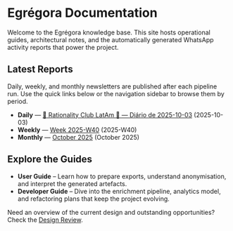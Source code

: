 # Egrégora Documentation

Welcome to the Egrégora knowledge base. This site hosts operational guides, architectural notes, and the automatically generated WhatsApp activity reports that power the project.

## Latest Reports

Daily, weekly, and monthly newsletters are published after each pipeline run. Use the quick links below or the navigation sidebar to browse them by period.

<!-- reports:latest:start -->
- **Daily** — [📩 Rationality Club LatAm 🐀 — Diário de 2025-10-03](reports/daily/2025/10/03.md) (2025-10-03)
- **Weekly** — [Week 2025-W40](reports/weekly/2025/2025-W40.md) (2025-W40)
- **Monthly** — [October 2025](reports/monthly/2025/2025-10.md) (October 2025)
<!-- reports:latest:end -->

## Explore the Guides

- **User Guide** – Learn how to prepare exports, understand anonymisation, and interpret the generated artefacts.
- **Developer Guide** – Dive into the enrichment pipeline, analytics model, and refactoring plans that keep the project evolving.

Need an overview of the current design and outstanding opportunities? Check the [Design Review](design_review.md).
